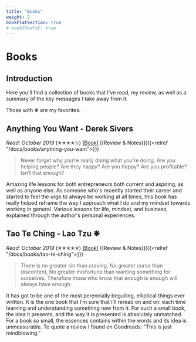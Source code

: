 ```yaml
---
title: "Books"
weight: 2
bookFlatSection: true
# bookShowToC: true
---
```


# Books

## Introduction

Here you'll find a collection of books that I've read, my review, as well as a summary of the key messages I take away from it. 

Those with ❋ are my favorites.

## Anything You Want - Derek Sivers

*Read: October 2019* (✭✭✭✭✩) [(Book)](https://amzn.to/32mguHI) [(Review & Notes)]({{<relref "/docs/books/anything-you-want">}})

> Never forget why you’re really doing what you’re doing. Are you helping people? Are they happy? Are you happy? Are you profitable? Isn’t that enough?

Amazing life lessons for both entrepreneurs both current and aspiring, as well as anyone else. As someone who's recently started their career and started to feel the urge to always be working at all times, this book has really helped reframe the way I approach what I do and my mindset towards working in general. Various lessons for life, mindset, and business, explained through the author's personal experiences.

## Tao Te Ching - Lao Tzu ❋

*Read: October 2019* (✭✭✭✭✭) [(Book)](https://amzn.to/32qgbfd) [(Review & Notes)]({{<relref "/docs/books/tao-te-ching">}})

> There is no greater sin than craving, No greater curse than discontent, No greater misfortune than wanting something for ourselves. Therefore those who know that enough is enough will always have enough.

It has got to be one of the most perennially beguiling, elliptical things ever written. It is the one book that I’m sure that I’ll reread on and on: each time learning and understanding something new from it. For such a small book, the idea it presents, and the way it is presented is absolutely unmatched. For a book so small, the essences contains within the words and its idea is unmeasurable. To quote a review I found on Goodreads: “This is just mindblowing.”

